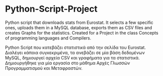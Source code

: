 # Python-Script-Project
Python script that downloads stats from Eurostat. It selects a few specific ones, 
uploads them in a MySQL database, exports them as CSV files and creates Graphs for the statistics.
Created for a Project in the class Concepts of programming languages and Compilers.

Python Script που κατεβάζει στατιστικά από την σελίδα του Eurostat. Διαλέγει κάποια συγκεκριμένα,
τα ανεβάζει σε μία βάση δεδομένων MySQL, δημιουργεί αρχεία CSV και γραφήματα για τα στατιστικά.
Δημιουργήθηκε για μία εργασία στο μάθημα Αρχές Γλωσσών Προγραμματισμού και Μεταφραστών.
